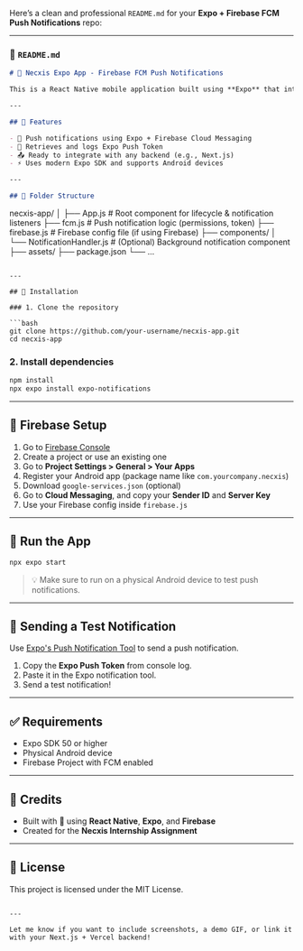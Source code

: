 Here’s a clean and professional `README.md` for your **Expo + Firebase FCM Push Notifications** repo:

---

### 📄 `README.md`

```markdown
# 🚀 Necxis Expo App - Firebase FCM Push Notifications

This is a React Native mobile application built using **Expo** that integrates **Firebase Cloud Messaging (FCM)** to handle **push notifications**. The app is part of the Necxis Internship Assignment.

---

## 📱 Features

- 🔔 Push notifications using Expo + Firebase Cloud Messaging
- 📲 Retrieves and logs Expo Push Token
- 📤 Ready to integrate with any backend (e.g., Next.js)
- ⚡ Uses modern Expo SDK and supports Android devices

---

## 📁 Folder Structure

```
necxis-app/
│
├── App.js                        # Root component for lifecycle & notification listeners
├── fcm.js                        # Push notification logic (permissions, token)
├── firebase.js                   # Firebase config file (if using Firebase)
├── components/
│   └── NotificationHandler.js    # (Optional) Background notification component
├── assets/
├── package.json
└── ...
```

---

## 🔧 Installation

### 1. Clone the repository

```bash
git clone https://github.com/your-username/necxis-app.git
cd necxis-app
```

### 2. Install dependencies

```bash
npm install
npx expo install expo-notifications
```

---

## 🔌 Firebase Setup

1. Go to [Firebase Console](https://console.firebase.google.com/)
2. Create a project or use an existing one
3. Go to **Project Settings > General > Your Apps**
4. Register your Android app (package name like `com.yourcompany.necxis`)
5. Download `google-services.json` (optional)
6. Go to **Cloud Messaging**, and copy your **Sender ID** and **Server Key**
7. Use your Firebase config inside `firebase.js`

---

## 📲 Run the App

```bash
npx expo start
```

> 💡 Make sure to run on a physical Android device to test push notifications.

---

## 🚀 Sending a Test Notification

Use [Expo's Push Notification Tool](https://expo.dev/notifications) to send a push notification.

1. Copy the **Expo Push Token** from console log.
2. Paste it in the Expo notification tool.
3. Send a test notification!

---

## ✅ Requirements

- Expo SDK 50 or higher
- Physical Android device
- Firebase Project with FCM enabled

---

## 🧠 Credits

- Built with 💙 using **React Native**, **Expo**, and **Firebase**
- Created for the **Necxis Internship Assignment**

---

## 📩 License

This project is licensed under the MIT License.
```

---

Let me know if you want to include screenshots, a demo GIF, or link it with your Next.js + Vercel backend!
